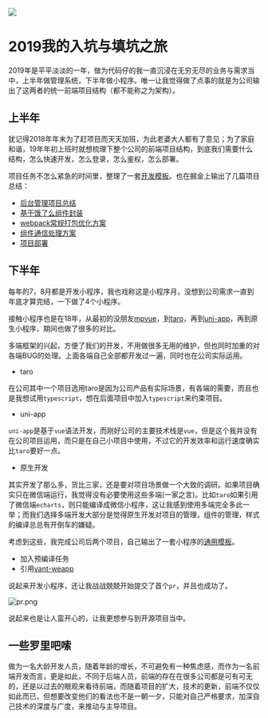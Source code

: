 ![](https://s2.ax1x.com/2019/12/24/l9bzRI.png)

# 2019我的入坑与填坑之旅

2019年是平平淡淡的一年，做为代码仔的我一直沉浸在无穷无尽的业务与需求当中，上半年做管理系统，下半年做小程序。唯一让我觉得做了点事的就是为公司输出了这两者的统一前端项目结构（都不能称之为架构）。

## 上半年

犹记得2018年年末为了赶项目而天天加班，为此老婆大人都有了意见；为了家庭和谐，19年年初上班时就想梳理下整个公司的前端项目结构，到底我们需要什么结构，怎么快速开发，怎么登录，怎么鉴权，怎么部署。

项目任务不怎么紧急的时间里，整理了一套[开发模板](https://github.com/one-pupil/vue-template)。也在掘金上输出了几篇项目总结：

- [后台管理项目总结](https://juejin.im/post/5cedfea96fb9a07ef06f761e)
- [基于饿了么组件封装](https://juejin.im/post/5d155e99e51d455071250b50#heading-6)
- [webpack常规打包优化方案](https://juejin.im/post/5cf7807d51882519371f2467)
- [组件通信处理方案](https://juejin.im/post/5ce3c9fce51d454d56535754)
- [项目部署](https://juejin.im/post/5cf0800b6fb9a07ee85c0f89)


## 下半年

每年的7，8月都是开发小程序，我也戏称这是小程序月，没想到公司需求一直到年底才算完结，一下做了4个小程序。

接触小程序也是在18年，从最初的没朋友[mpvue](http://mpvue.com/)，到[taro](https://taro.jd.com/)，再到[uni-app](https://uniapp.dcloud.io/)，再到原生小程序，期间也做了很多的对比。

多端框架的兴起，方便了我们的开发，不用做很多无用的维护，但也同时加重的对各端BUG的处理。上面各端自己全部都开发过一遍，同时也在公司实际运用。

* taro

在公司其中一个项目选用taro是因为公司产品有实际场景，有各端的需要，而且也是我想试用`typescript`，想在后面项目中加入`typescript`来约束项目。

* uni-app

`uni-app`是基于`vue`语法开发，而刚好公司的主要技术栈是`vue`，但是这个我并没有在公司项目运用，而只是在自己小项目中使用，不过它的开发效率和运行速度确实比`taro`要好一点。

* 原生开发

其实开发了那么多，货比三家，还是要对项目场景做一个大致的调研。如果项目确实只在微信端运行，我觉得没有必要使用这些多端(一家之言)。比如`taro`如果引用了微信端`echarts`，则只能编译成微信小程序，这让我感到使用多端完全多此一举；而我们选择多端开发大部分是觉得原生开发对项目的管理，组件的管理，样式的编译总总有开倒车的嫌疑。

考虑到这些，我完成公司后两个项目，自己输出了一套小程序的[通用模板](https://github.com/one-pupil/mini-apps)。

* 加入预编译任务
* 引用[vant-weapp](https://youzan.github.io/vant-weapp/#/intro)

说起来开发小程序，还让我战战兢兢开始提交了首个`pr`，并且也成功了。


![pr.png](https://s2.ax1x.com/2020/01/04/ldOzPe.png)

说起来也是让人蛮开心的，让我更想参与到开源项目当中。

## 一些罗里吧嗦

做为一名大龄开发人员，随着年龄的增长，不可避免有一种焦虑感，而作为一名前端开发而言，更是如此，不同于后端人员，前端的存在在很多公司都是可有可无的，还是以过去的眼观来看待前端，而随着项目的扩大，技术的更新，前端不仅仅如此而已，但想要改变他们的看法也不是一朝一夕，只能对自己严格要求，加深自己技术的深度与广度，来推动与主导项目。
